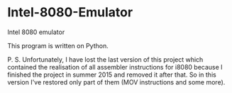 # Intel-8080-Emulator
Intel 8080 emulator

This program is written on Python.

P. S. Unfortunately, I have lost the last version of this project which contained the realisation of all assembler instructions for i8080 because I finished the project in summer 2015 and removed it after that. So in this version I've restored only part of them (MOV instructions and some more).
